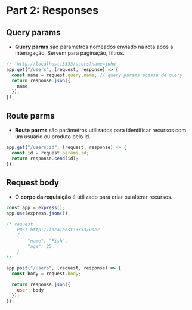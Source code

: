# Part 2: Responses

## Query params

- **Query parms** são parametros nomeados enviado na rota após a interogação. Servem para páginação, filtros.

```javascript
// 'http://localhost:3333/users?name=john'
app.get("/users", (request, response) => {
  const name = request.query.name; // query params acessa de query
  return response.json({
    name,
  });
});
```

## Route parms

- **Route parms** são parâmetros utilizados para identificar recursos com um usuário ou produto pelo id.

```javascript
app.get("/users:id", (request, response) => {
  const id = request.params.id;
  return response.send(id);
});
```

## Request body

- O **corpo da requisição** é utilizado para criar ou alterar recursos.

```javascript
const app = express();
app.use(express.json());

/* request
    POST http://localhost:3333/user
    {
        "name": "Fish",
        "age": 25
    }
*/

app.post("/users", (request, response) => {
  const body = request.body;

  return response.json({
    user: body
  });
});
```
